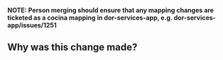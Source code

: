 **NOTE:  Person merging should ensure that any mapping changes are ticketed as a cocina mapping in dor-services-app, e.g. dor-services-app/issues/1251**

## Why was this change made?
